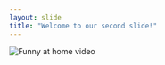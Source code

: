 ```yaml
---
layout: slide
title: "Welcome to our second slide!"
---
```

![Funny at home video](https://www.facebook.com/beardeddragonguru/videos/1777978049004263)
